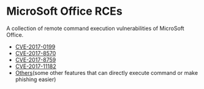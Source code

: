 MicroSoft Office RCEs
===

A collection of remote command execution vulnerabilities of MicroSoft Office.

- [CVE-2017-0199](CVE-2017-0199)
- [CVE-2017-8570](CVE-2017-8570)
- [CVE-2017-8759](CVE-2017-8579)
- [CVE-2017-11182](CVE-2017-11182)
- [Others](Others)(some other features that can directly execute command or make phishing easier)
